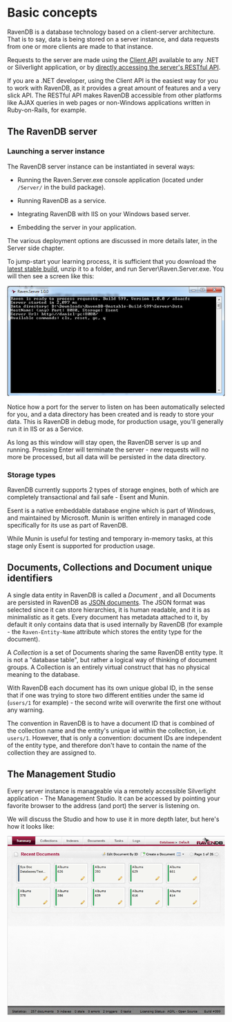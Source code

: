 ﻿# Basic concepts

RavenDB is a database technology based on a client-server architecture. That is to say, data is being stored on a server instance, and data requests from one or more clients are made to that instance.

Requests to the server are made using the [Client API](../client-api) available to any .NET or Silverlight application, or by [directly accessing the server's RESTful API](../http-api).

If you are a .NET developer, using the Client API is the easiest way for you to work with RavenDB, as it provides a great amount of features and a very slick API. The RESTful API makes RavenDB accessible from other platforms like AJAX queries in web pages or non-Windows applications written in Ruby-on-Rails, for example.

## The RavenDB server

### Launching a server instance

The RavenDB server instance can be instantiated in several ways:

* Running the Raven.Server.exe console application (located under `/Server/` in the build package).

* Running RavenDB as a service.

* Integrating RavenDB with IIS on your Windows based server.

* Embedding the server in your application.

The various deployment options are discussed in more details later, in the Server side chapter.

To jump-start your learning process, it is sufficient that you download the [latest stable build](https://ravendb.net/download), unzip it to a folder, and run Server\Raven.Server.exe. You will then see a screen like this:

![Figure 1: Raven.Server.exe](images\raven.server.png)

Notice how a port for the server to listen on has been automatically selected for you, and a data directory has been created and is ready to store your data. This is RavenDB in debug mode, for production usage, you'll generally run it in IIS or as a Service.

As long as this window will stay open, the RavenDB server is up and running. Pressing Enter will terminate the server - new requests will no more be processed, but all data will be persisted in the data directory.

### Storage types

RavenDB currently supports 2 types of storage engines, both of which are completely transactional and fail safe - Esent and Munin.

Esent is a native embeddable database engine which is part of Windows, and maintained by Microsoft. Munin is written entirely in managed code specifically for its use as part of RavenDB. 

While Munin is useful for testing and temporary in-memory tasks, at this stage only Esent is supported for production usage.

## Documents, Collections and Document unique identifiers

A single data entity in RavenDB is called a _Document_ , and all Documents are persisted in RavenDB as [JSON documents](http://json.org). The JSON format was selected since it can store hierarchies, it is human readable, and it is as minimalistic as it gets. Every document has metadata attached to it, by default it only contains data that is used internally by RavenDB (for example - the `Raven-Entity-Name` attribute which stores the entity type for the document).

A _Collection_ is a set of Documents sharing the same RavenDB entity type. It is not a "database table", but rather a logical way of thinking of document groups. A Collection is an entirely virtual construct that has no physical meaning to the database.

With RavenDB each document has its own unique global ID, in the sense that if one was trying to store two different entities under the same id (`users/1` for example) - the second write will overwrite the first one without any warning.

The convention in RavenDB is to have a document ID that is combined of the collection name and the entity's unique id within the collection, i.e. `users/1`. However, that is only a convention: document IDs are independent of the entity type, and therefore don't have to contain the name of the collection they are assigned to.

## The Management Studio

Every server instance is manageable via a remotely accessible Silverlight application - The Management Studio. It can be accessed by pointing your favorite browser to the address (and port) the server is listening on.

We will discuss the Studio and how to use it in more depth later, but here's how it looks like:

![Figure 2: RavenDB Studio](images\studio.png)

